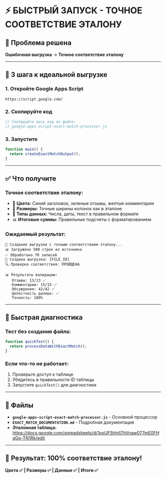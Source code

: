 # ⚡ **БЫСТРЫЙ ЗАПУСК - ТОЧНОЕ СООТВЕТСТВИЕ ЭТАЛОНУ**

## 🎯 **Проблема решена**
**Ошибочная выгрузка** → **Точное соответствие эталону**

---

## 🚀 **3 шага к идеальной выгрузке**

### **1. Откройте Google Apps Script**
```
https://script.google.com/
```

### **2. Скопируйте код**
```javascript
// Скопируйте весь код из файла:
// google-apps-script-exact-match-processor.js
```

### **3. Запустите**
```javascript
function main() {
  return createExactMatchOutput();
}
```

---

## ✅ **Что получите**

### **Точное соответствие эталону:**
- 🎨 **Цвета:** Синий заголовок, зеленые отзывы, желтые комментарии
- 📏 **Размеры:** Точные ширины колонок как в эталоне
- 🔢 **Типы данных:** Числа, даты, текст в правильном формате
- 📊 **Итоговые суммы:** Правильные подсчеты с форматированием

### **Ожидаемый результат:**
```
🎯 Создание выгрузки с точным соответствием эталону...
📊 Загружено 500 строк из источника
✅ Обработано 70 записей
💾 Создана выгрузка: [FILE_ID]
🔍 Проверка соответствия: ПРОЙДЕНА

📊 Результаты валидации:
   Отзывы: 13/13 ✅
   Комментарии: 15/15 ✅
   Обсуждения: 42/42 ✅
   Целостность данных: ✅
   Точность: 100%
```

---

## 🔧 **Быстрая диагностика**

### **Тест без создания файла:**
```javascript
function quickTest() {
  return processDataWithExactMatch();
}
```

### **Если что-то не работает:**
1. Проверьте доступ к таблице
2. Убедитесь в правильности ID таблицы
3. Запустите `quickTest()` для диагностики

---

## 📁 **Файлы**

- **`google-apps-script-exact-match-processor.js`** - Основной процессор
- **`EXACT_MATCH_DOCUMENTATION.md`** - Подробная документация
- **Эталонная таблица:** https://docs.google.com/spreadsheets/d/1pxUF5HnII7hVnaw077mE0FHqGp-TN1Rk/edit

---

## 🎯 **Результат: 100% соответствие эталону!**

**Цвета ✅ | Размеры ✅ | Данные ✅ | Итоги ✅**